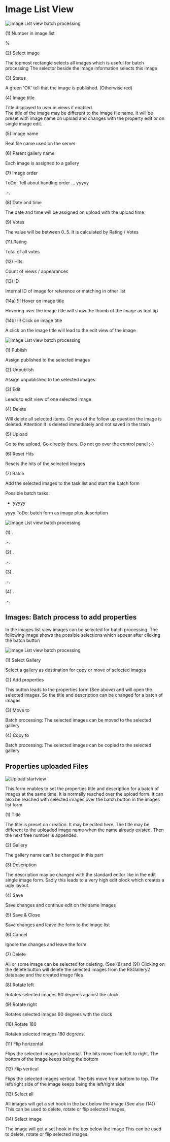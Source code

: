 # Image List View

![Image List view batch processing ](https://github.com/RSGallery2/RSGallery2_Project/blob/master/Documentation/ImagesUsedInDoc/images.listView.01.png?raw=true)

(1) Number in image list

%

(2) Select image

The topmost rectangle selects all images which is useful for batch processing
The selector beside the image information selects this image

(3) Status

A green 'OK' tell that the image is published. (Otherwise red)

(4) Image title

Title displayed to user in views if enabled.<br>
The title of the image may be different to the image file name. It will be preset with image name on upload and changes with the property edit or on single image edit.

(5) Image name

Real file name used on the server

(6) Parent gallery name

Each image is assigned to a gallery

(7) Image order

ToDo: Tell about handlng order ...
yyyyy

.-.

(8) Date and time

The date and time will be assigned on upload with the upload time

(9) Votes

The value will be between 0..5. It is calculated by Rating / Votes

(11) Rating

Total of all votes

(12) Hits

Count of views / appearances

(13) ID

Internal ID of image for reference or matching in other list

(14a) !!! Hover on image title

Hovering over the image title will show the thumb of the image as tool tip

(14b) !!! Click on image title

A click on the image title will lead to the edit view of the image


![Image List view batch processing ](https://github.com/RSGallery2/RSGallery2_Project/blob/master/Documentation/ImagesUsedInDoc/images.listView.02.png?raw=true)

(1) Publish

Assign published to the selected images

(2) Unpublish

Assign unpublished to the selected images

(3) Edit

Leads to edit view of one selected image

(4) Delete

Will delete all selected items. On yes of the follow up question the image is deleted. Attention it is deleted immediately and not saved in the trash

(5) Upload

Go to the upload, Go directly there. Do not go over the control panel ;-)

(6) Reset Hits

Resets the hits of the selected Images

(7) Batch

Add the selected images to the task list and start the batch form

Possible batch tasks:  
* yyyyy


yyyy ToDo: batch form as image plus description


![Image List view batch processing ](https://github.com/RSGallery2/RSGallery2_Project/blob/master/Documentation/ImagesUsedInDoc/images.listView.03.png?raw=true)

(1) .

.-.

(2) .

.-.

(3) .

.-.

(4) .

.-.




## Images: Batch process to add properties

In the images list view images can be selected for batch processing. The following image shows the possible selections which appear after clicking the batch button

![Image List view batch processing ](https://github.com/RSGallery2/RSGallery2_Project/blob/master/Documentation/ImagesUsedInDoc/images.ListView.batch.png?raw=true)

(1) Select Gallery

Select a gallery as destination for copy or move of selected images

(2) Add properties

This button leads to the properties form (See above) and will open the selected images. So the title and description can be changed for a batch of images

(3) Move to

Batch processing: The selected images can be moved to the selected gallery

(4) Copy to

Batch processing: The selected images can be copied to the selected gallery

## Properties uploaded Files

![Upload startview](https://github.com/RSGallery2/RSGallery2_Project/blob/master/Documentation/ImagesUsedInDoc/Upload.ImageProperties.png?raw=true)

This form enables to set the properties title and description for a batch of images at the same time.
It is normally reached over the upload form. It can also be reached with selected images over the batch button in the images list form

(1) Title

The title is preset on creation. It may be edited here. The title may be different to the uploaded image name when the name already existed. Then the next free number is appended.

(2) Gallery

The gallery name can't be changed in this part

(3) Description

The description may be changed with the standard editor like in the edit single image form.
Sadly this leads to a very high edit block which creates a ugly layout.

(4) Save

Save changes and continue edit on the same images

(5) Save & Close

Save changes and leave the form to the image list

(6) Cancel

Ignore the changes and leave the form

(7) Delete

All or some image can be selected for deleting. (See (8) and (9))
Clicking on the delete button will delete the selected images from the RSGallery2 database and the created image files

(8) Rotate left

Rotates selected images 90 degrees against the clock

(9) Rotate right

Rotates selected images 90 degrees with the clock

(10) Rotate 180

Rotates selected images 180 degrees.

(11) Flip horizontal

Flips the selected images horizontal. The bits move from left to right. The bottom of the image keeps being the bottom

(12) Flip vertical

Flips the selected images vertical. The bits move from bottom to top. The left/right side of the image keeps being the left/right side

(13) Select all

All images will get a set hook in the box below the image (See also (14))
This can be used to delete, rotate or flip selected images.

(14) Select image

The image will get a set hook in the box below the image
This can be used to delete, rotate or flip  selected images.
